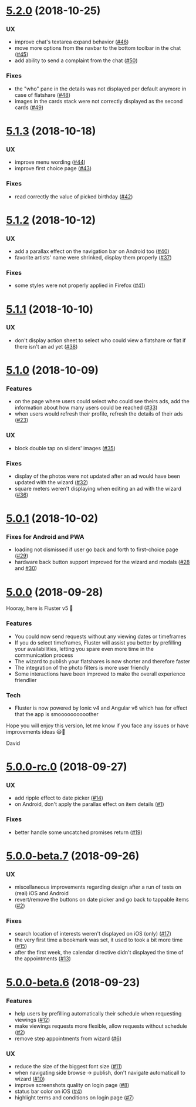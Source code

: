 <a name="5.2.0"></a>
# [5.2.0](https://github.com/fluster/fluster-app/compare/v5.1.3...v5.2.0) (2018-10-25)

### UX

* improve chat's textarea expand behavior ([#46](https://github.com/fluster/fluster-app/issues/46))
* move more options from the navbar to the bottom toolbar in the chat ([#45](https://github.com/fluster/fluster-app/issues/45))
* add ability to send a complaint from the chat ([#50](https://github.com/fluster/fluster-app/issues/50))

### Fixes

* the "who" pane in the details was not displayed per default anymore in case of flatshare ([#48](https://github.com/fluster/fluster-app/issues/48))
* images in the cards stack were not correctly displayed as the second cards ([#49](https://github.com/fluster/fluster-app/issues/49))

<a name="5.1.3"></a>
# [5.1.3](https://github.com/fluster/fluster-app/compare/v5.1.2...v5.1.3) (2018-10-18)

### UX

* improve menu wording ([#44](https://github.com/fluster/fluster-app/issues/44))
* improve first choice page ([#43](https://github.com/fluster/fluster-app/issues/43))

### Fixes

* read correctly the value of picked birthday ([#42](https://github.com/fluster/fluster-app/issues/42))

<a name="5.1.2"></a>
# [5.1.2](https://github.com/fluster/fluster-app/compare/v5.1.1...v5.1.2) (2018-10-12)

### UX

* add a parallax effect on the navigation bar on Android too ([#40](https://github.com/fluster/fluster-app/issues/40))
* favorite artists' name were shrinked, display them properly ([#37](https://github.com/fluster/fluster-app/issues/37))

### Fixes

* some styles were not properly applied in Firefox ([#41](https://github.com/fluster/fluster-app/issues/41))

<a name="5.1.1"></a>
# [5.1.1](https://github.com/fluster/fluster-app/compare/v5.1.0...v5.1.1) (2018-10-10)

### UX

* don't display action sheet to select who could view a flatshare or flat if there isn't an ad yet ([#38](https://github.com/fluster/fluster-app/issues/38))

<a name="5.1.0"></a>
# [5.1.0](https://github.com/fluster/fluster-app/compare/v5.0.1...v5.1.0) (2018-10-09)

### Features

* on the page where users could select who could see theirs ads, add the information about how many users could be reached ([#33](https://github.com/fluster/fluster-app/issues/33))
* when users would refresh their profile, refresh the details of their ads ([#23](https://github.com/fluster/fluster-app/issues/23))

### UX

* block double tap on sliders' images ([#35](https://github.com/fluster/fluster-app/issues/35))

### Fixes

* display of the photos were not updated after an ad would have been updated with the wizard ([#32](https://github.com/fluster/fluster-app/issues/32))
* square meters weren't displaying when editing an ad with the wizard ([#36](https://github.com/fluster/fluster-app/issues/36))

<a name="5.0.1"></a>
# [5.0.1](https://github.com/fluster/fluster-app/compare/v5.0.0...v5.0.1) (2018-10-02)

### Fixes for Android and PWA

* loading not dismissed if user go back and forth to first-choice page ([#29](https://github.com/fluster/fluster-app/issues/29))
* hardware back button support improved for the wizard and modals ([#28](https://github.com/fluster/fluster-app/issues/28) and [#30](https://github.com/fluster/fluster-app/issues/30)) 

<a name="5.0.0"></a>
# [5.0.0](https://github.com/fluster/fluster-app/releases/tag/v5.0.0) (2018-09-28)

Hooray, here is Fluster v5 🎉 

### Features

* You could now send requests without any viewing dates or timeframes
* If you do select timeframes, Fluster will assist you better by prefilling your availabilities, letting you spare even more time in the communication process
* The wizard to publish your flatshares is now shorter and therefore faster
* The integration of the photo filters is more user friendly
* Some interactions have been improved to make the overall experience friendlier

### Tech

* Fluster is now powered by Ionic v4 and Angular v6 which has for effect that the app is smoooooooooother

Hope you will enjoy this version, let me know if you face any issues or have improvements ideas 😃🤘

David

<a name="5.0.0-rc.0"></a>
# [5.0.0-rc.0](https://github.com/fluster/fluster-app/compare/v5.0.0-beta.7...v5.0.0-rc.0) (2018-09-27)

### UX

* add ripple effect to date picker ([#14](https://github.com/fluster/fluster-app/issues/14))
* on Android, don't apply the parallax effect on item details ([#1](https://github.com/fluster/fluster-app/issues/1))

### Fixes

* better handle some uncatched promises return ([#19](https://github.com/fluster/fluster-app/issues/19))

<a name="5.0.0-beta.7"></a>
# [5.0.0-beta.7](https://github.com/fluster/fluster-app/compare/v5.0.0-beta.6...v5.0.0-beta.7) (2018-09-26)

### UX

* miscellaneous improvements regarding design after a run of tests on (real) iOS and Android
* revert/remove the buttons on date picker and go back to tappable items ([#2](https://github.com/fluster/fluster-app/issues/2))

### Fixes

* search location of interests weren't displayed on iOS (only) ([#17](https://github.com/fluster/fluster-app/issues/17))
* the very first time a bookmark was set, it used to took a bit more time ([#15](https://github.com/fluster/fluster-app/issues/15))
* after the first week, the calendar directive didn't displayed the time of the appointments ([#13](https://github.com/fluster/fluster-app/issues/13))

<a name="5.0.0-beta.6"></a>
# [5.0.0-beta.6](https://github.com/fluster/fluster-app/releases/tag/v5.0.0-beta.6) (2018-09-23)

### Features

* help users by prefilling automatically their schedule when requesting viewings ([#12](https://github.com/fluster/fluster-app/issues/12))
* make viewings requests more flexible, allow requests without schedule ([#2](https://github.com/fluster/fluster-app/issues/2))
* remove step appointments from wizard ([#6](https://github.com/fluster/fluster-app/issues/6))

### UX

* reduce the size of the biggest font size ([#11](https://github.com/fluster/fluster-app/issues/11))
* when navigating side browse -> publish, don't navigate automaticall to wizard ([#10](https://github.com/fluster/fluster-app/issues/10))
* improve screenshots quality on login page ([#8](https://github.com/fluster/fluster-app/issues/8))
* status bar color on iOS ([#4](https://github.com/fluster/fluster-app/issues/4))
* highlight terms and conditions on login page ([#7](https://github.com/fluster/fluster-app/issues/7))
